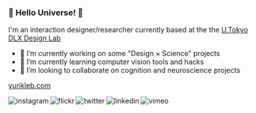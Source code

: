 ### 👋 Hello Universe! 👾

I'm an interaction designer/researcher currently based at the the [U.Tokyo DLX Design Lab](https://www.designlab.ac/)

- 🔭 I’m currently working on some "Design × Science" projects
- 🌱 I’m currently learning computer vision tools and hacks
- 🙌 I’m looking to collaborate on cognition and neuroscience projects


[yurikleb.com](http://www.yurikleb.com/)  
  
[<img align="left" alt="instagram" src="https://img.shields.io/badge/instagram-lightgrey?style=for-the-badge&logo=instagram&logoColor=white&color=gray" />](https://www.instagram.com/yurikleb/)
[<img align="left" alt="flickr" src="https://img.shields.io/badge/flickr-lightgrey?style=for-the-badge&logo=flickr&logoColor=white&color=gray" />](https://www.flickr.com/photos/yurikleb)
[<img align="left" alt="twitter" src="https://img.shields.io/badge/twitter-lightgrey?style=for-the-badge&logo=twitter&logoColor=white&color=gray" />](https://twitter.com/yurikleb)
[<img align="left" alt="linkedin" src="https://img.shields.io/badge/linkedin-lightgrey?style=for-the-badge&logo=linkedin&logoColor=white&color=gray" />](https://www.linkedin.com/in/yuri-klebanov-6aa09839/)
[<img align="left" alt="vimeo" src="https://img.shields.io/badge/vimeo-lightgrey?style=for-the-badge&logo=vimeo&logoColor=white&color=gray" />](https://vimeo.com/user3818037)


<!--
**yurikleb/yurikleb** is a ✨ _special_ ✨ repository because its `README.md` (this file) appears on your GitHub profile.

Here are some ideas to get you started:

- 🔭 I’m currently working on ...
- 🌱 I’m currently learning ...
- 👯 I’m looking to collaborate on ...
- 🤔 I’m looking for help with ...
- 💬 Ask me about ...
- 📫 How to reach me: ...
- 😄 Pronouns: ...
- ⚡ Fun fact: ...

-->
